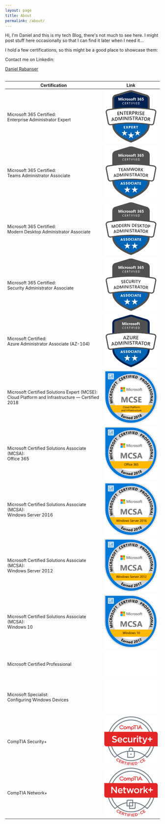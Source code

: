 ```yaml
---
layout: page
title: About
permalink: /about/
---
```


Hi,
I'm Daniel and this is my tech Blog, there's not much to see here. I might post stuff here occasionally so that I can find it later when I need it...  

I hold a few certifications, so this might be a good place to showcase them:

Contact me on Linkedin:
<div class="badge-base LI-profile-badge" data-locale="en_US" data-size="large" data-theme="light" data-type="HORIZONTAL" data-vanity="rabanserd" data-version="v1"><a class="badge-base__link LI-simple-link" href="https://linkedin.com/in/rabanserd?trk=profile-badge">Daniel Rabanser</a></div>
<script src="https://platform.linkedin.com/badges/js/profile.js" async defer type="text/javascript"></script>
<br>

|Certification| Link |
|--|--|
| Microsoft 365 Certified: <br> Enterprise Administrator Expert | <a href="https://www.youracclaim.com/badges/c8269556-dc27-4e9b-a237-78b6de666291/public_url" target="_blank"><img src="/assets/certs/microsoft-365-certified-enterprise-administrator-expert.png" alt="drawing" style="width: 175px;"/></a> |
| Microsoft 365 Certified: <br> Teams Administrator Associate | <a href="https://www.youracclaim.com/badges/18ddf47f-7695-4fb9-9b35-b960696acef7/public_url" target="_blank"><img src="/assets/certs/microsoft-365-certified-teams-administrator-associate.png" alt="drawing" style="width: 175px;"/></a> |
| Microsoft 365 Certified: <br> Modern Desktop Administrator Associate | <a href="https://www.youracclaim.com/badges/065f2309-1f09-4164-aa39-7eb053e6a07a/public_url" target="_blank"><img src="/assets/certs/microsoft-365-certified-modern-desktop-administrator-associate.png" alt="drawing" style="width: 175px;"/></a> |
| Microsoft 365 Certified: <br> Security Administrator Associate | <a href="https://www.youracclaim.com/badges/3297e4b5-c2b2-4a46-ab68-7af5040f3df8/public_url" target="_blank"><img src="/assets/certs/microsoft-365-certified-security-administrator-associate.png" alt="drawing" style="width: 175px;"/></a> |
| Microsoft Certified: <br> Azure Administrator Associate (AZ-104) | <a href="https://www.youracclaim.com/badges/54ddc81e-5fb3-4f09-b404-3c9217d2e83f/public_url" target="_blank"><img src="/assets/certs/microsoft-certified-azure-administrator-associate-az-104.png" alt="drawing" style="width: 175px;"/></a> |
| Microsoft Certified Solutions Expert (MCSE): <br> Cloud Platform and Infrastructure — Certified 2018 | <a href="https://www.youracclaim.com/badges/6b464c61-8661-4c5f-a53e-ebbd326030d1/public_url" target="_blank"><img src="/assets/certs/mcse-cloud-platform-and-infrastructure-certified-2018.png" alt="drawing" style="width: 175px;"/></a> |
| Microsoft Certified Solutions Associate (MCSA): <br> Office 365 | <a href="https://www.youracclaim.com/badges/dfce26d6-578e-42a1-ad57-cfb12e82e756/public_url" target="_blank"><img src="/assets/certs/mcsa-office-365-certified-2018.png" alt="drawing" style="width: 175px;"/></a> |
| Microsoft Certified Solutions Associate (MCSA): <br> Windows Server 2016 | <a href="https://www.youracclaim.com/badges/c0afbe5b-23e6-494a-a431-88556961737d/public_url" target="_blank"><img src="/assets/certs/mcsa-windows-server-2016-certified-2018.png" alt="drawing" style="width: 175px;"/></a> |
| Microsoft Certified Solutions Associate (MCSA): <br> Windows Server 2012 | <a href="https://www.youracclaim.com/badges/312b47cf-9d28-4a1a-a85b-a0c5f121e4d1/public_url" target="_blank"><img src="/assets/certs/mcsa-windows-server-2012-certified-2017.png" alt="drawing" style="width: 175px;"/></a> |
| Microsoft Certified Solutions Associate (MCSA): <br> Windows 10 | <a href="https://www.youracclaim.com/badges/cce1f333-6f85-4ad0-baef-1a4a70c0a07b/public_url" target="_blank"><img src="/assets/certs/mcsa-windows-10-certified-2017.png" alt="drawing" style="width: 175px;"/></a> |
| Microsoft Certified Professional | <a><img src="/assets/certs/MS_Cert_Professional_logo_Wht_rgb.png" alt="drawing" style="width: 200px;"/></a> |
| Microsoft Specialist: <br> Configuring Windows Devices | <a><img src="/assets/certs/Spec-ConfigWinDev-logo-Wht.png" alt="drawing" style="width: 200px;"/></a> |
| CompTIA Security+ | <a href="https://www.youracclaim.com/badges/f71d1330-0e44-4b55-ad24-7e978f2d5a04/public_url" target="_blank"><img src="/assets/certs/SecurityPlus-Logo-Certified-CE.png" alt="drawing" style="width: 175px;"/></a> |
| CompTIA Network+ | <a href="https://www.youracclaim.com/badges/6ff80f89-a2e5-431a-834e-639e2c6ce9fa/public_url" target="_blank"><img src="/assets/certs/NetworkPlus-Logo-Certified-CE.png" alt="drawing" style="width: 175px;"/></a> |
